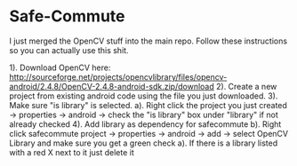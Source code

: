 Safe-Commute
============

I just merged the OpenCV stuff into the main repo. Follow these instructions so you can actually use this shit.

1). Download OpenCV here: http://sourceforge.net/projects/opencvlibrary/files/opencv-android/2.4.8/OpenCV-2.4.8-android-sdk.zip/download
2). Create a new project from existing android code using the file you just downloaded.
3). Make sure "is library" is selected. 
      a). Right click the project you just created -> properties -> android -> check the "is library" box under "library" if not already checked
4). Add library as dependency for safecommute
      b). Right click safecommute project -> properties -> android -> add -> select OpenCV Library and make sure you get a green check
      a). If there is a library listed with a red X next to it just delete it
